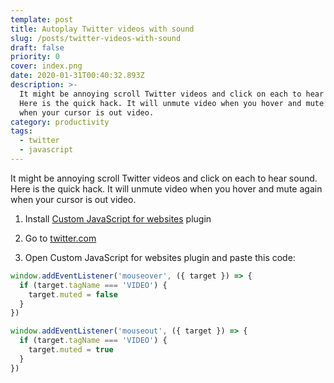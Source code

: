 ```yaml
---
template: post
title: Autoplay Twitter videos with sound
slug: /posts/twitter-videos-with-sound
draft: false
priority: 0
cover: index.png
date: 2020-01-31T00:40:32.893Z
description: >-
  It might be annoying scroll Twitter videos and click on each to hear sound.
  Here is the quick hack. It will unmute video when you hover and mute again
  when your cursor is out video.
category: productivity
tags:
  - twitter
  - javascript
---
```


It might be annoying scroll Twitter videos and click on each to hear sound. Here is the quick hack. It will unmute video when you hover and mute again when your cursor is out video.

1. Install [Custom JavaScript for websites](https://chrome.google.com/webstore/detail/custom-javascript-for-web/poakhlngfciodnhlhhgnaaelnpjljija) plugin

2. Go to [twitter.com](https://twitter.com/)

3. Open Custom JavaScript for websites plugin and paste this code:

```javascript
window.addEventListener('mouseover', ({ target }) => {
  if (target.tagName === 'VIDEO') {
    target.muted = false
  }
})

window.addEventListener('mouseout', ({ target }) => {
  if (target.tagName === 'VIDEO') {
    target.muted = true
  }
})
```
